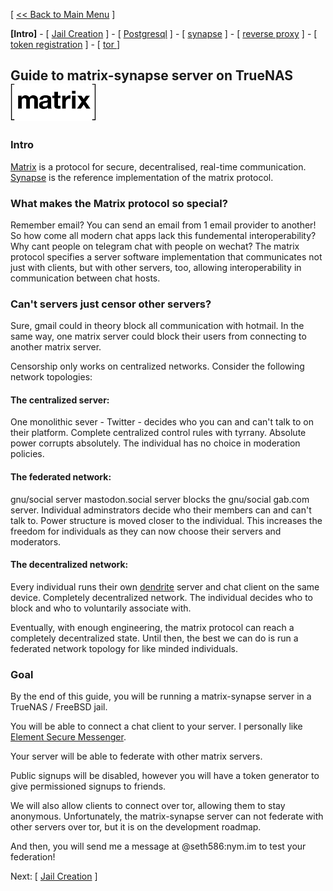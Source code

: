 [ [<< Back to Main Menu](https://github.com/seth586/guides/blob/master/README.md) ]

**[Intro]** - [ [Jail Creation](1_jail.md) ] - [ [Postgresql](2_postgresql.md) ] - [ [synapse](3_synapse.md) ] - [ [reverse proxy](4_nginx.md) ] - [ [token registration](5_registration.md) ] - [ [tor ](6_tor.md)]

## Guide to matrix-synapse server on TrueNAS ![BSDBTC60.png](images/matrix60.png)

### Intro

[Matrix](https://matrix.org/) is a protocol for secure, decentralised, real-time communication. [Synapse](https://github.com/matrix-org/synapse) is the reference implementation of the matrix protocol.

### What makes the Matrix protocol so special?

Remember email? You can send an email from 1 email provider to another! So how come all modern chat apps lack this fundemental interoperability? Why cant people on telegram chat with people on wechat? The matrix protocol specifies a server software implementation that communicates not just with clients, but with other servers, too, allowing interoperability in communication between chat hosts.

### Can't servers just censor other servers?
Sure, gmail could in theory block all communication with hotmail. In the same way, one matrix server could block their users from connecting to another matrix server.

Censorship only works on centralized networks. Consider the following network topologies:

#### The centralized server: 
One monolithic sever - Twitter - decides who you can and can't talk to on their platform. Complete centralized control rules with tyrrany. Absolute power corrupts absolutely. The individual has no choice in moderation policies. 

#### The federated network:
gnu/social server mastodon.social server blocks the gnu/social gab.com server. Individual adminstrators decide who their members can and can't talk to. Power structure is moved closer to the individual. This increases the freedom for individuals as they can now choose their servers and moderators. 

#### The decentralized network:
Every individual runs their own [dendrite](https://github.com/matrix-org/dendrite) server and chat client on the same device. Completely decentralized network. The individual decides who to block and who to voluntarily associate with.

Eventually, with enough engineering, the matrix protocol can reach a completely decentralized state. Until then, the best we can do is run a federated network topology for like minded individuals.

### Goal
By the end of this guide, you will be running a matrix-synapse server in a TrueNAS / FreeBSD jail. 

You will be able to connect a chat client to your server. I personally like [Element Secure Messenger](https://element.io/get-started).

Your server will be able to federate with other matrix servers. 

Public signups will be disabled, however you will have a token generator to give permissioned signups to friends. 

We will also allow clients to connect over tor, allowing them to stay anonymous. Unfortunately, the matrix-synapse  server can not federate with other servers over tor, but it is on the development roadmap.

And then, you will send me a message at @seth586:nym.im to test your federation! 

Next: [ [Jail Creation](1_jail.md) ]

